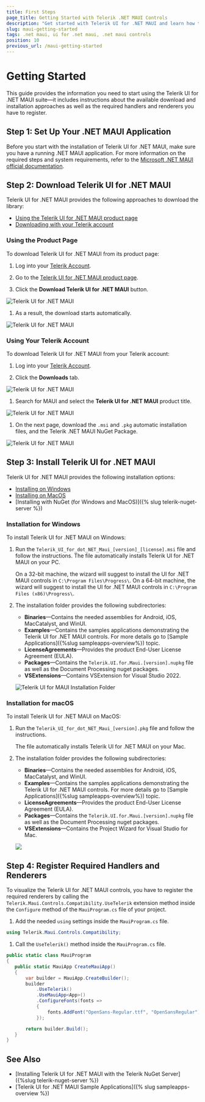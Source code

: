 ```yaml
---
title: First Steps
page_title: Getting Started with Telerik .NET MAUI Controls
description: "Get started with Telerik UI for .NET MAUI and learn how to configure the .NET MAUI project on your machine, download and install the library, and register the required handlers and renderers."
slug: maui-getting-started
tags: .net maui, ui for .net maui, .net maui controls
position: 10
previous_url: /maui-getting-started
---
```


# Getting Started

This guide provides the information you need to start using the Telerik UI for .NET MAUI suite&mdash;it includes instructions about the available download and installation approaches as well as the required handlers and renderers you have to register.

## Step 1: Set Up Your .NET MAUI Application

Before you start with the installation of Telerik UI for .NET MAUI, make sure you have a running .NET MAUI application. For more information on the required steps and system requirements, refer to the [Microsoft .NET MAUI official documentation](https://docs.microsoft.com/en-us/dotnet/maui/get-started/installation).

## Step 2: Download Telerik UI for .NET MAUI

Telerik UI for .NET MAUI provides the following approaches to download the library:

* [Using the Telerik UI for .NET MAUI product page](#from-the-product-page)
* [Downloading with your Telerik account](#with-your-telerik-account)

### Using the Product Page

To download Telerik UI for .NET MAUI from its product page:

1. Log into your [Telerik Account](https://www.telerik.com/account/).

1. Go to the [Telerik UI for .NET MAUI product page](https://www.telerik.com/maui-ui).

1. Click the **Download Telerik UI for .NET MAUI** button.

  ![Telerik UI for .NET MAUI](images/download_maui.png)

1. As a result, the download starts automatically.

  ![Telerik UI for .NET MAUI](images/downloading-maui.png)

### Using Your Telerik Account

To download Telerik UI for .NET MAUI from your Telerik account:

1. Log into your [Telerik Account](https://www.telerik.com/account/).

1. Click the __Downloads__ tab.

  ![Telerik UI for .NET MAUI](images/download-tab.png)

1. Search for MAUI and select the __Telerik UI for .NET MAUI__ product title.

  ![Telerik UI for .NET MAUI](images/search-for-maui.png)

1. On the next page, download the `.msi` and `.pkg` automatic installation files, and the Telerik .NET MAUI NuGet Package.

  ![Telerik UI for .NET MAUI](images/product-files.png)

## Step 3: Install Telerik UI for .NET MAUI

Telerik UI for .NET MAUI provides the following installation options:

* [Installing on Windows](#installation-for-windows)
* [Installing on MacOS](#installation-for-macos)
* [Installing with NuGet (for Windows and MacOS)]({% slug telerik-nuget-server %})

### Installation for Windows

To install Telerik UI for .NET MAUI on Windows:

1. Run the `Telerik_UI_for_dot_NET_Maui_[version]_[license].msi` file and follow the instructions. The file automatically installs Telerik UI for .NET MAUI on your PC.

    On a 32-bit machine, the wizard will suggest to install the UI for .NET MAUI controls in `C:\Program Files\Progress\`. On a 64-bit machine, the wizard will suggest to install the UI for .NET MAUI controls in `C:\Program Files (x86)\Progress\`.

1. The installation folder provides the following subdirectories:

     * **Binaries**&mdash;Contains the needed assemblies for Android, iOS, MacCatalyst, and WinUI.
    * **Examples**&mdash;Contains the samples applications demonstrating the Telerik UI for .NET MAUI controls. For more details go to [Sample Applications]({%slug sampleapps-overview%}) topic.
    * **LicenseAgreements**&mdash;Provides the product End-User License Agreement (EULA).
    * **Packages**&mdash;Contains the `Telerik.UI.for.Maui.[version].nupkg` file as well as the Document Processing nuget packages.
	* **VSExtensions**&mdash;Contains VSExtension for Visual Studio 2022.
	
    ![Telerik UI for MAUI Installation Folder](images/telerik-ui-for-maui-installation-folder.png)

### Installation for macOS

To install Telerik UI for .NET MAUI on MacOS:

1. Run the `Telerik_UI_for_dot_NET_Maui_[version].pkg` file and follow the instructions. 
	
	The file automatically installs Telerik UI for .NET MAUI on your Mac.

1. The installation folder provides the following subdirectories:

    * **Binaries**&mdash;Contains the needed assemblies for Android, iOS, MacCatalyst, and WinUI.
    * **Examples**&mdash;Contains the samples applications demonstrating the Telerik UI for .NET MAUI controls. For more details go to [Sample Applications]({%slug sampleapps-overview%}) topic.
    * **LicenseAgreements**&mdash;Provides the product End-User License Agreement (EULA).
    * **Packages**&mdash;Contains the `Telerik.UI.for.Maui.[version].nupkg` file as well as the Document Processing nuget packages.
	* **VSExtensions**&mdash;Contains the Project Wizard for Visual Studio for Mac.
	
	![](images/mac-folders.png)

## Step 4: Register Required Handlers and Renderers

To visualize the Telerik UI for .NET MAUI controls, you have to register the required renderers by calling the `Telerik.Maui.Controls.Compatibility.UseTelerik` extension method inside the `Configure` method of the `MauiProgram.cs` file of your project.

1. Add the needed `using` settings inside the `MauiProgram.cs` file.

 ```C#
using Telerik.Maui.Controls.Compatibility;
 ```

1. Call the `UseTelerik()` method inside the `MauiProgram.cs` file.

 ```C#
public static class MauiProgram
{
	public static MauiApp CreateMauiApp()
	{
		var builder = MauiApp.CreateBuilder();
		builder
			.UseTelerik()
			.UseMauiApp<App>()
			.ConfigureFonts(fonts =>
			{
				fonts.AddFont("OpenSans-Regular.ttf", "OpenSansRegular");
			});

		return builder.Build();
	}
}
 ```

## See Also

* [Installing Telerik UI for .NET MAUI with the Telerik NuGet Server]({%slug telerik-nuget-server %})
* [Telerik UI for .NET MAUI Sample Applications]({% slug sampleapps-overview %})